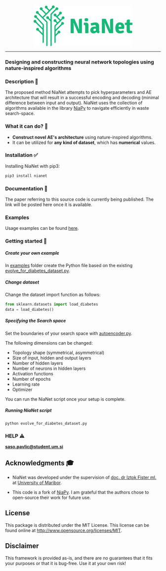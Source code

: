 <p align="center"><img src=".github/NiaNetLogo.png" alt="NiaPy" title="NiaNet"/></p>

---

### Designing and constructing neural network topologies using nature-inspired algorithms

### Description 📝

The proposed method NiaNet attempts to pick hyperparameters and AE architecture that will result in a successful encoding and decoding (minimal difference between input and output). NiaNet uses the collection of algorithms available in the library [NiaPy](https://github.com/NiaOrg/NiaPy) to navigate efficiently in waste search-space.

### What it can do? 👀

* **Construct novel AE's architecture** using nature-inspired algorithms.
* It can be utilized for **any kind of dataset**, which has **numerical** values.

### Installation ✅

Installing NiaNet with pip3: 
```sh
pip3 install nianet
```

### Documentation 📘

The paper referring to this source code is currently being published. The link will be posted here once it is available.

### Examples

Usage examples can be found [here](examples).

### Getting started 🔨

##### Create your own example
In [examples](examples) folder create the Python file based on the existing [evolve_for_diabetes_dataset.py](examples/evolve_for_diabetes_dataset.py).

##### Change dataset
Change the dataset import function as follows:
```python
from sklearn.datasets import load_diabetes
data = load_diabetes()
```

##### Specifying the Search space

Set the boundaries of your search space with [autoencoder.py](nianet/autoencoder.py).

The following dimensions can be changed:
* Topology shape (symmetrical, asymmetrical)
* Size of input, hidden and output layers
* Number of hidden layers
* Number of neurons in hidden layers
* Activation functions
* Number of epochs
* Learning rate
* Optimizer

You can run the NiaNet script once your setup is complete.
##### Running NiaNet script

`python evolve_for_diabetes_dataset.py`

### HELP ⚠️

**saso.pavlic@student.um.si**

## Acknowledgments 🎓

* NiaNet was developed under the supervision
  of [doc. dr Iztok Fister ml.](http://www.iztok-jr-fister.eu/)
  at [University of Maribor](https://www.um.si/en/home-page/).

* This code is a fork of [NiaPy](https://github.com/NiaOrg/NiaPy). I am grateful that the authors chose to
  open-source their work for future use.

## License

This package is distributed under the MIT License. This license can be found online at <http://www.opensource.org/licenses/MIT>.

## Disclaimer

This framework is provided as-is, and there are no guarantees that it fits your purposes or that it is bug-free. Use it at your own risk!
